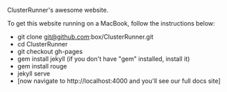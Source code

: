 ClusterRunner's awesome website.

To get this website running on a MacBook, follow the instructions below:

- git clone git@github.com:box/ClusterRunner.git
- cd ClusterRunner
- git checkout gh-pages
- gem install jekyll (if you don't have "gem" installed, install it)
- gem install rouge
- jekyll serve
- [now navigate to http://localhost:4000 and you'll see our full docs site]

